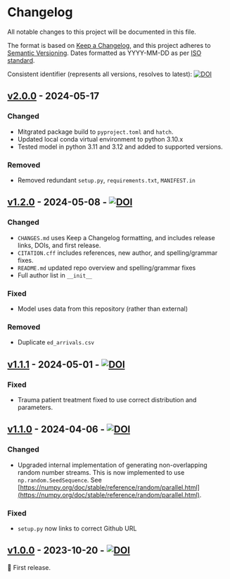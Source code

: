 # Changelog

All notable changes to this project will be documented in this file.

The format is based on [Keep a Changelog](https://keepachangelog.com/en/1.1.0/),
and this project adheres to [Semantic Versioning](https://semver.org/spec/v2.0.0.html). Dates formatted as YYYY-MM-DD as per [ISO standard](https://www.iso.org/iso-8601-date-and-time-format.html).

Consistent identifier (represents all versions, resolves to latest): [![DOI](https://zenodo.org/badge/DOI/10.5281/zenodo.10026326.svg)](https://doi.org/10.5281/zenodo.10026326)

## [v2.0.0]() - 2024-05-17

### Changed

* Mitgrated package build to `pyproject.toml` and `hatch`. 
* Updated local conda virtual environment to python 3.10.x 
* Tested model in python 3.11 and 3.12 and added to supported versions.

### Removed

* Removed redundant `setup.py`, `requirements.txt`, `MANIFEST.in`


## [v1.2.0](https://github.com/pythonhealthdatascience/stars-treat-sim/releases/tag/v1.2.0) - 2024-05-08 - [![DOI](https://zenodo.org/badge/DOI/10.5281/zenodo.11146209.svg)](https://doi.org/10.5281/zenodo.11146209)

### Changed

* `CHANGES.md` uses Keep a Changelog formatting, and includes release links, DOIs, and first release.
* `CITATION.cff` includes references, new author, and spelling/grammar fixes.
* `README.md` updated repo overview and spelling/grammar fixes
* Full author list in `__init__`

### Fixed

* Model uses data from this repository (rather than external)

### Removed

* Duplicate `ed_arrivals.csv`

## [v1.1.1](https://github.com/pythonhealthdatascience/stars-treat-sim/releases/tag/v1.1.1) - 2024-05-01 - [![DOI](https://zenodo.org/badge/DOI/10.5281/zenodo.11098944.svg)](https://doi.org/10.5281/zenodo.11098944)

### Fixed

* Trauma patient treatment fixed to use correct distribution and parameters.

## [v1.1.0](https://github.com/pythonhealthdatascience/stars-treat-sim/releases/tag/v1.1.0) - 2024-04-06 - [![DOI](https://zenodo.org/badge/DOI/10.5281/zenodo.10936052.svg)](https://doi.org/10.5281/zenodo.10936052)

### Changed

* Upgraded internal implementation of generating non-overlapping random number streams. This is now implemented to use `np.random.SeedSequence`. See [https://numpy.org/doc/stable/reference/random/parallel.html](https://numpy.org/doc/stable/reference/random/parallel.html).

### Fixed

* `setup.py` now links to correct Github URL

## [v1.0.0](https://github.com/pythonhealthdatascience/stars-treat-sim/releases/tag/v1.0.0) - 2023-10-20 - [![DOI](https://zenodo.org/badge/DOI/10.5281/zenodo.10026327.svg)](https://doi.org/10.5281/zenodo.10026327)

:seedling: First release.